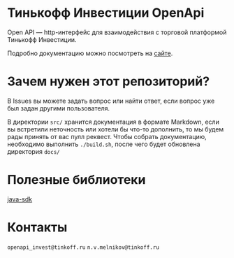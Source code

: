 # Тинькофф Инвестиции OpenApi

Open API — http-интерфейс для взаимодействия с торговой платформой Тинькофф Инвестиции.

Подробно документацию можно посмотреть на [сайте](https://tinkoffcreditsystems.github.io/invest-openapi/).

# Зачем нужен этот репозиторий?

В Issues вы можете задать вопрос или найти ответ, если вопрос уже был задан другими пользователя.

В директории `src/` хранится документация в формате Markdown, если вы встретили неточность или хотели бы что-то дополнить, то мы будем рады принять от вас пулл реквест. Чтобы собрать документацию, необходимо выполнить `./build.sh`, после чего будет обновлена директория `docs/`

# Полезные библиотеки

[java-sdk](https://github.com/TinkoffCreditSystems/invest-openapi-java-sdk)

# Контакты

`openapi_invest@tinkoff.ru`
`n.v.melnikov@tinkoff.ru`